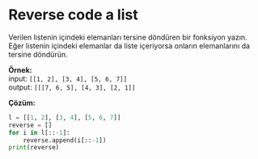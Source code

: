 # Reverse code a list

Verilen listenin içindeki elemanları tersine döndüren bir fonksiyon yazın. Eğer listenin içindeki elemanlar da liste içeriyorsa onların elemanlarını da tersine döndürün. 

**Örnek:**  
input: `[[1, 2], [3, 4], [5, 6, 7]]`  
output: `[[[7, 6, 5], [4, 3], [2, 1]]`

**Çözüm:**
```python
l = [[1, 2], [3, 4], [5, 6, 7]]
reverse = []
for i in l[::-1]:
    reverse.append(i[::-1])
print(reverse)